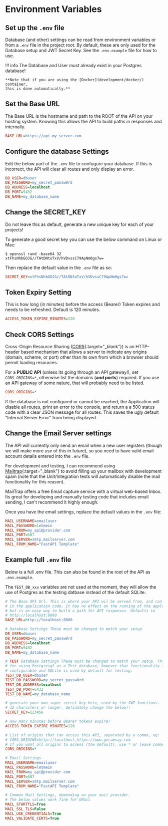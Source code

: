 # Environment Variables

## Set up the `.env` file

Database (and other) settings can be read from environment variables or from a
`.env` file in the project root. By default, these are only used for the
Database setup and JWT Secret Key. See the `.env.example` file for how to use.

!!! info
    The Database and User must already exist in your Postgres database!

    **Note that if you are using the [Docker](development/docker/) container,
    this is done automatically.**

## Set the Base URL

The Base URL is the hostname and path to the ROOT of the API on your hosting
system. Knowing this allows the API to build paths in responses and internally.

```ini
BASE_URL=https://api.my-server.com
```

## Configure the database Settings

Edit the below part of the `.env` file to confugure your database. If this is
incorrect, the API will clear all routes and only display an error.

```ini
DB_USER=dbuser
DB_PASSWORD=my_secret_passw0rd
DB_ADDRESS=localhost
DB_PORT=5432
DB_NAME=my_database_name
```

## Change the SECRET_KEY

Do not leave this as default, generate a new unique key for each of your
projects!

To generate a good secret key you can use the below command on Linux
or Mac:

```console
$ openssl rand -base64 32
xtFhsNhbGOJG//TAtDNtoTxV/hVDvssC79ApNm0gs7w=

```

Then replace the default value in the `.env` file as so:

```ini
SECRET_KEY=xtFhsNhbGOJG//TAtDNtoTxV/hVDvssC79ApNm0gs7w=
```

## Token Expiry Setting

This is how long (in minutes) before the access (Bearer) Token expires and needs
to be refreshed. Default is 120 minutes.

```ini
ACCESS_TOKEN_EXPIRE_MINUTES=120
```

## Check CORS Settings

Cross-Origin Resource Sharing
([CORS](https://developer.mozilla.org/en-US/docs/Web/HTTP/CORS){:target="_blank"})
is an HTTP-header based mechanism that allows a server to indicate any origins
(domain, scheme, or port) other than its own from which a browser should permit
loading resources.

For a **PUBLIC API** (unless its going through an API gateway!), set
`CORS_ORIGINS=*`, otherwise list the domains (**and ports**) required. If you
use an API gateway of some nature, that will probably need to be listed.

```ini
CORS_ORIGINS=*
```

If the database is not configured or cannot be reached, the Application will
disable all routes, print an error to the console, and return a a 500 status
code with a clear JSON message for all routes. This saves the ugly default
"Internal Server Error" from being displayed.

## Change the Email Server settings

The API will currently only send an email when a new user registers (though we
will make more use of this in future), so you need to have valid email account
details entered into the `.env` file.

For development and testing, I can recommend using
[Mailtrap](https://mailtrap.io){:target="_blank"} to avoid filling up your
mailbox with development spam (note that the Unit/Integration tests will
automatically disable the mail functionality for this reason).

MailTrap offers a free Email capture service with a virtual web-based Inbox. Its
great for developing and manually testing code that includes email sending, I
can't recommend it highly enough.

Once you have the email settings, replace the default values in the `.env` file:

```ini
MAIL_USERNAME=emailuser
MAIL_PASSWORD=letmein
MAIL_FROM=my_api@provider.com
MAIL_PORT=587
MAIL_SERVER=smtp.mailserver.com
MAIL_FROM_NAME="FastAPI Template"
```

## Example full `.env` file

Below is a full .env file. This can also be found in the root of the API as
`.env.example`.

The `TEST_DB_xxx` variables are not used at the moment, they will allow the use
of Postgres as the testing datbase instead of the default SQLite.

```ini
# The Base API Url. This is where your API wil be served from, and can be read
# in the application code. It has no effect on the running of the applciation
# but is an easy way to build a path for API responses. Defaults to
# http://localhost:8000
BASE_URL=http://localhost:8000

# Database Settings These must be changed to match your setup.
DB_USER=dbuser
DB_PASSWORD=my_secret_passw0rd
DB_ADDRESS=localhost
DB_PORT=5432
DB_NAME=my_database_name

# TEST Database Settings These must be changed to match your setup. This is only
# for using Postgresql as a Test database, however that functionality is not yet
# configurable and SQLite is used by default for testing.
TEST_DB_USER=dbuser
TEST_DB_PASSWORD=my_secret_passw0rd
TEST_DB_ADDRESS=localhost
TEST_DB_PORT=5432
TEST_DB_NAME=my_database_name

# generate your own super secret key here, used by the JWT functions.
# 32 characters or longer, definately change the below!!
SECRET_KEY=123456

# How many minutes before Bearer tokens expire?
ACCESS_TOKEN_EXPIRE_MINUTES=120

# List of origins that can access this API, separated by a comma, eg:
# CORS_ORIGINS=http://localhost,https://www.gnramsay.com
# If you want all origins to access (the default), use * or leave commented:
CORS_ORIGINS=*

# Email Settings
MAIL_USERNAME=emailuser
MAIL_PASSWORD=letmein
MAIL_FROM=my_api@provider.com
MAIL_PORT=587
MAIL_SERVER=smtp.mailserver.com
MAIL_FROM_NAME="FastAPI Template"

# Common Mail Settings, demending on your mail provider.
# The below values work fine for GMail
MAIL_STARTTLS=True
MAIL_SSL_TLS=False
MAIL_USE_CREDENTIALS=True
MAIL_VALIDATE_CERTS=True
```
